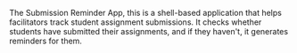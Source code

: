 The Submission Reminder App, 
this is a shell-based application that helps facilitators track student assignment submissions.
It checks whether students have submitted their assignments, and if they haven't, it generates reminders for them.
